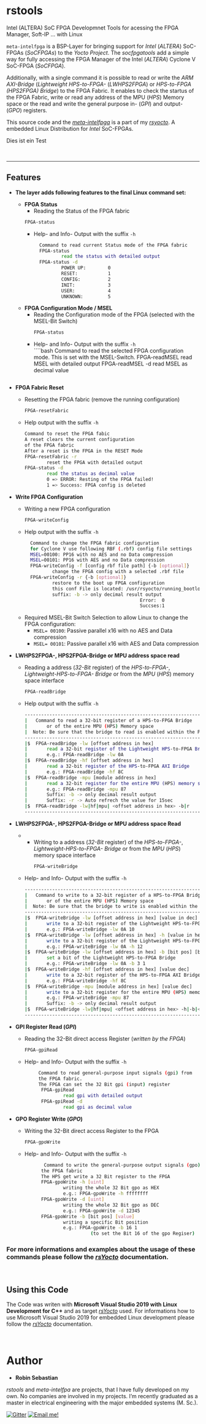# rstools
 Intel (ALTERA) SoC FPGA Developmnet Tools for acessing the FPGA Manager, Soft-IP ... with Linux


`meta-intelfpga` is a BSP-Layer for bringing support for *Intel* (*ALTERA*) SoC-FPGAs (*SoCFPGAs*) to the *Yocto Project*.
The *socfpgatools* add a simple way for fully accessing the FPGA Manager of the Intel (*ALTERA*) Cyclone V SoC-FPGA (*SoCFPGA*).

Additionally, with a single command it is possible to read or write the *ARM AXI-Bridge* (*Lightweight HPS-to-FPGA-* (*LWHPS2FPGA*) or *HPS-to-FPGA (*HPS2FPGA*) Bridge*) to the FPGA Fabric.
It enables to check the startus of the FPGA Fabric, write or read any address of the MPU (*HPS*) Memory space or the read and write the general purpose in- (*GPI*) and output- (*GPO*) registers. 

This source code and the [*meta-intelfpga*](https://github.com/robseb/meta-intelfpga) is a part of my [*rsyocto*](https://github.com/robseb/rsyocto). A embedded Linux Distribution for *Intel* SoC-FPGAs.

Dies ist ein Test 

<br>

___
## Features 

* **The layer adds following features to the final Linux command set:**
  *  **FPGA Status**
      * Reading the Status of the FPGA fabric 
      ````bash
      FPGA-status 
      ````
      * Help- and Info- Output with the suffix `-h` 
        ````bash
          Command to read current Status mode of the FPGA fabric
          FPGA-status
                  read the status with detailed output
          FPGA-status -d
                  POWER UP:        0
                  RESET:           1
                  CONFIG:          2
                  INIT:            3
                  USER:            4
                  UNKNOWN:         5
        ````
  * **FPGA Configuration Mode / MSEL** 
    * Reading the Configuration mode of the FPGA (selected with the MSEL-Bit Switch)
        ````bash
        FPGA-status
        ````
     * Help- and Info- Output with the suffix `-h`  
           ````bash
          Command to read the selected FPGA configuration mode.
          This is set with the MSEL-Switch.
          FPGA-readMSEL
                  read MSEL with detailed output
          FPGA-readMSEL -d
                  read MSEL as decimal value
          ````
 * **FPGA Fabric Reset** 
    * Resetting the FPGA fabric (remove the running configuration)
        ````bash
        FPGA-resetFabric
        ````
     * Help output with the suffix `-h`  
          ````bash
          Command to reset the FPGA fabic
          A reset clears the current configuration
          of the FPGA fabric
          After a reset is the FPGA in the RESET Mode
          FPGA-resetFabric -r
                  reset the FPGA with detailed output
          FPGA-status -d
                  read the status as decimal value
                  0 => ERROR: Resting of the FPGA failed!
                  1 => Success: FPGA config is deleted
          ````
  * **Write FPGA Configuration** 
    * Writing a new FPGA configuration
        ````bash
        FPGA-writeConfig
        ````
     * Help output with the suffix `-h`  
          ````bash
            Command to change the FPGA fabric configuration
            for Cyclone V use following RBF (.rbf) config file settings
            MSEL=00100: PP16 with no AES and no Data compression
            MSEL=00101: PP16 with AES and no Data compression
            FPGA-writeConfig -f [config rbf file path] {-b [optional]}
                    change the FPGA config with a selected .rbf file
            FPGA-writeConfig -r {-b [optional]}
                    restore to the boot up FPGA configuration
                    this conf File is located: /usr/rsyocto/running_bootloader_fpgaconfig.rbf
                    suffix: -b -> only decimal result output
                                                    Error:  0
                                                    Succses:1
          ````
      * Required MSEL-Bit Switch Selection to allow Linux to change the FPGA configuration:
        * `MSEL= 00100`: Passive parallel x16 with no AES and Data compression
        * `MSEL= 00101`: Passive parallel x16  with AES and Data compression

 * **LWHPS2FPGA-, HPS2FPGA-Bridge or MPU address space read** 
    * Reading a address (*32-Bit* register) of the *HPS-to-FPGA-*, *Lightweight-HPS-to-FPGA- Bridge* or from the *MPU* (*HPS*) memory space interface
        ````bash
        FPGA-readBridge
        ````
     * Help output with the suffix `-h`  
        ````bash
        -------------------------------------------------------------------------------------
        |	Command to read a 32-bit register of a HPS-to-FPGA Bridge	            |
        |		or of the entire MPU (HPS) Memory space				    |
        |  Note: Be sure that the bridge to read is enabled within the Platform Designer    |
        -------------------------------------------------------------------------------------
        |$	FPGA-readBridge -lw [offset address in hex]					
        |		read a 32-bit register of the Lightweight HPS-to-FPGA Bridge		
        |		e.g.: FPGA-readBridge -lw 0A							
        |$	FPGA-readBridge -hf [offset address in hex]				
        |		read a 32-bit register of the HPS-to-FPGA AXI Bridge	
        |		e.g.: FPGA-readBridge -hf 8C							
        |$	FPGA-readBridge -mpu [module address in hex]
        |		read a 32-bit register for the entire MPU (HPS) memory space
        |		e.g.: FPGA-readBridge -mpu 87
        |		Suffix: -b -> only decimal result output
        |		Suffix: -r -> Auto refrech the value for 15sec
        |$	FPGA-readBridge -lw|hf|mpu| <offset address in hex> -b|r
        -------------------------------------------------------------------------------------
        ````
 * **LWHPS2FPGA-, HPS2FPGA-Bridge or MPU address space Read** 
    * * Writing to a address (*32-Bit* register) of the *HPS-to-FPGA-*, *Lightweight-HPS-to-FPGA- Bridge* or from the *MPU* (*HPS*) memory space interface
        ````bash
        FPGA-writeBridge
        ````
     * Help- and Info- Output with the suffix `-h`  
        ````bash
        -------------------------------------------------------------------------------------
        |	Command to write to a 32-bit register of a HPS-to-FPGA Bridge	            |
        |		or of the entire MPU (HPS) Memory space				    |
        |  Note: Be sure that the bridge to write is enabled within the Platform Designer   |
        -------------------------------------------------------------------------------------
        |$	FPGA-writeBridge -lw [offset address in hex] [value in dec]					
        |		write to a 32-bit register of the Lightweight HPS-to-FPGA Bridge in dec	
        |		e.g.: FPGA-writeBridge -lw 0A 10						
        |$	FPGA-writeBridge -lw [offset address in hex] -h [value in hex]			
        |		write to a 32-bit register of the Lightweight HPS-to-FPGA Bridge in hex		
        |		e.g.: FPGA-writeBridge -lw 0A -h 12						
        |$	FPGA-writeBridge -lw [offset address in hex] -b [bit pos] [bit value] 
        |		set a bit of the Lightweight HPS-to-FPGA Bridge		
        |		e.g.: FPGA-writeBridge -lw 0A -b 3 1						
        |$	FPGA-writeBridge -hf [offset address in hex] [value dec]				
        |		write to a 32-bit register of the HPS-to-FPGA AXI Bridge	
        |		e.g.: FPGA-writeBridge -hf 8C							
        |$	FPGA-writeBridge -mpu [module address in hex] [value dec]
        |		write to a 32-bit register for the entire MPU (HPS) memory space
        |		e.g.: FPGA-writeBridge -mpu 87
        |		Suffix: -b -> only decimal result output
        |$	FPGA-writeBridge -lw|hf|mpu| <offset address in hex> -h|-b|<value dec> <value hex>|<bit pos> <bit value>  -b
        -------------------------------------------------------------------------------------
        ````
* **GPI Register Read (*GPI*)** 
    * Reading the 32-Bit direct access Register (*written by the FPGA*)
        ````bash
        FPGA-gpiRead
        ````
     * Help- and Info- Output with the suffix `-h`  
        ````bash
             Command to read general-purpose input signals (gpi) from
             the FPGA fabric.
             The FPGA can set the 32 Bit gpi (input) register
              FPGA-gpiRead
                      read gpi with detailed output
              FPGA-gpiRead -d
                      read gpi as decimal value
         ````
* **GPO Register Write (*GPO*)** 
    * Writing the 32-Bit direct access Register to the FPGA
        ````bash
        FPGA-gpoWrite
        ````
     * Help- and Info- Output with the suffix `-h`  
        ````bash
               Command to write the general-purpose output signals (gpo) to
              the FPGA fabric
              The HPS get write a 32 Bit register to the FPGA
              FPGA-gpoWrite -h [uint]
                      writing the whole 32 Bit gpo as HEX
                      e.g.: FPGA-gpoWrite -h ffffffff
              FPGA-gpoWrite -d [uint]
                      writing the whole 32 Bit gpo as DEC
                      e.g.: FPGA-gpoWrite -d 12345
              FPGA-gpoWrite -b [bit pos] [value]
                      writing a specific Bit position
                      e.g.: FPGA-gpoWrite -b 16 1
                                (to set the Bit 16 of the gpo Regiser)
         ````
 ### For more informations and examples about the usage of these commands please follow the [*rsYocto*](https://github.com/robseb/rsyocto) documentation. 
 <br>
        

## Using this Code 
The Code was writen with **Microsoft Visual Studio 2019 with Linux Development for C++** and as target [*rsYocto*](https://github.com/robseb/rsyocto) used. 
For informations how to use Microsoft Visual Studio 2019 for embedded Linux development please follow the [*rsYocto*](https://github.com/robseb/rsyocto) documentation.


<br>

# Author
* **Robin Sebastian**

*rstools*  and *meta-intelfpa* are projects, that I have fully developed on my own. No companies are involved in my projects. 
I’m recently graduated as a master in electrical engineering with the major embedded systems (M. Sc.).

[![Gitter](https://badges.gitter.im/rsyocto/community.svg)](https://gitter.im/rsyocto/community?utm_source=badge&utm_medium=badge&utm_campaign=pr-badge)
[![Email me!](https://img.shields.io/badge/Ask%20me-anything-1abc9c.svg)](mailto:git@robseb.de)

